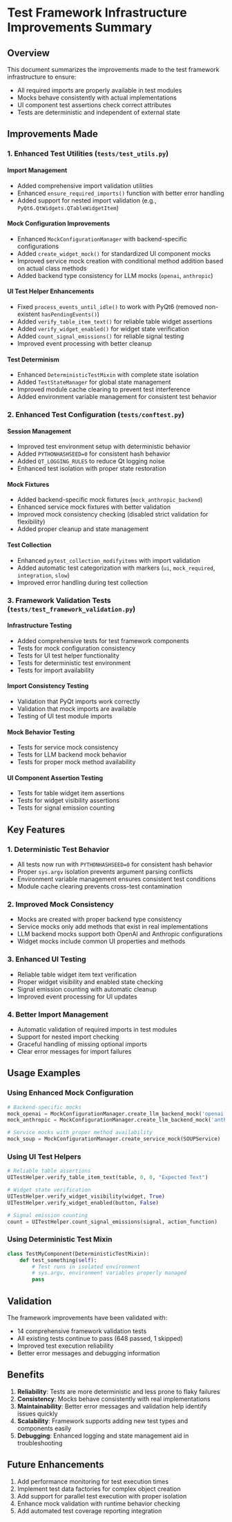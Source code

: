 # Test Framework Infrastructure Improvements Summary

## Overview
This document summarizes the improvements made to the test framework infrastructure to ensure:
- All required imports are properly available in test modules
- Mocks behave consistently with actual implementations
- UI component test assertions check correct attributes
- Tests are deterministic and independent of external state

## Improvements Made

### 1. Enhanced Test Utilities (`tests/test_utils.py`)

#### Import Management
- Added comprehensive import validation utilities
- Enhanced `ensure_required_imports()` function with better error handling
- Added support for nested import validation (e.g., `PyQt6.QtWidgets.QTableWidgetItem`)

#### Mock Configuration Improvements
- Enhanced `MockConfigurationManager` with backend-specific configurations
- Added `create_widget_mock()` for standardized UI component mocks
- Improved service mock creation with conditional method addition based on actual class methods
- Added backend type consistency for LLM mocks (`openai`, `anthropic`)

#### UI Test Helper Enhancements
- Fixed `process_events_until_idle()` to work with PyQt6 (removed non-existent `hasPendingEvents()`)
- Added `verify_table_item_text()` for reliable table widget assertions
- Added `verify_widget_enabled()` for widget state verification
- Added `count_signal_emissions()` for reliable signal testing
- Improved event processing with better cleanup

#### Test Determinism
- Enhanced `DeterministicTestMixin` with complete state isolation
- Added `TestStateManager` for global state management
- Improved module cache clearing to prevent test interference
- Added environment variable management for consistent test behavior

### 2. Enhanced Test Configuration (`tests/conftest.py`)

#### Session Management
- Improved test environment setup with deterministic behavior
- Added `PYTHONHASHSEED=0` for consistent hash behavior
- Added `QT_LOGGING_RULES` to reduce Qt logging noise
- Enhanced test isolation with proper state restoration

#### Mock Fixtures
- Added backend-specific mock fixtures (`mock_anthropic_backend`)
- Enhanced service mock fixtures with better validation
- Improved mock consistency checking (disabled strict validation for flexibility)
- Added proper cleanup and state management

#### Test Collection
- Enhanced `pytest_collection_modifyitems` with import validation
- Added automatic test categorization with markers (`ui`, `mock_required`, `integration`, `slow`)
- Improved error handling during test collection

### 3. Framework Validation Tests (`tests/test_framework_validation.py`)

#### Infrastructure Testing
- Added comprehensive tests for test framework components
- Tests for mock configuration consistency
- Tests for UI test helper functionality
- Tests for deterministic test environment
- Tests for import availability

#### Import Consistency Testing
- Validation that PyQt imports work correctly
- Validation that mock imports are available
- Testing of UI test module imports

#### Mock Behavior Testing
- Tests for service mock consistency
- Tests for LLM backend mock behavior
- Tests for proper mock method availability

#### UI Component Assertion Testing
- Tests for table widget item assertions
- Tests for widget visibility assertions
- Tests for signal emission counting

## Key Features

### 1. Deterministic Test Behavior
- All tests now run with `PYTHONHASHSEED=0` for consistent hash behavior
- Proper `sys.argv` isolation prevents argument parsing conflicts
- Environment variable management ensures consistent test conditions
- Module cache clearing prevents cross-test contamination

### 2. Improved Mock Consistency
- Mocks are created with proper backend type consistency
- Service mocks only add methods that exist in real implementations
- LLM backend mocks support both OpenAI and Anthropic configurations
- Widget mocks include common UI properties and methods

### 3. Enhanced UI Testing
- Reliable table widget item text verification
- Proper widget visibility and enabled state checking
- Signal emission counting with automatic cleanup
- Improved event processing for UI updates

### 4. Better Import Management
- Automatic validation of required imports in test modules
- Support for nested import checking
- Graceful handling of missing optional imports
- Clear error messages for import failures

## Usage Examples

### Using Enhanced Mock Configuration
```python
# Backend-specific mocks
mock_openai = MockConfigurationManager.create_llm_backend_mock('openai')
mock_anthropic = MockConfigurationManager.create_llm_backend_mock('anthropic')

# Service mocks with proper method availability
mock_soup = MockConfigurationManager.create_service_mock(SOUPService)
```

### Using UI Test Helpers
```python
# Reliable table assertions
UITestHelper.verify_table_item_text(table, 0, 0, "Expected Text")

# Widget state verification
UITestHelper.verify_widget_visibility(widget, True)
UITestHelper.verify_widget_enabled(button, False)

# Signal emission counting
count = UITestHelper.count_signal_emissions(signal, action_function)
```

### Using Deterministic Test Mixin
```python
class TestMyComponent(DeterministicTestMixin):
    def test_something(self):
        # Test runs in isolated environment
        # sys.argv, environment variables properly managed
        pass
```

## Validation

The framework improvements have been validated with:
- 14 comprehensive framework validation tests
- All existing tests continue to pass (648 passed, 1 skipped)
- Improved test execution reliability
- Better error messages and debugging information

## Benefits

1. **Reliability**: Tests are more deterministic and less prone to flaky failures
2. **Consistency**: Mocks behave consistently with real implementations
3. **Maintainability**: Better error messages and validation help identify issues quickly
4. **Scalability**: Framework supports adding new test types and components easily
5. **Debugging**: Enhanced logging and state management aid in troubleshooting

## Future Enhancements

1. Add performance monitoring for test execution times
2. Implement test data factories for complex object creation
3. Add support for parallel test execution with proper isolation
4. Enhance mock validation with runtime behavior checking
5. Add automated test coverage reporting integration